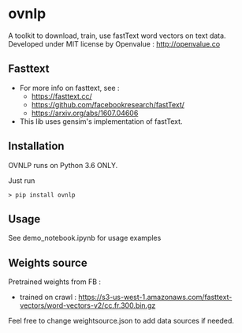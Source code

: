 # ovnlp

A toolkit to download, train, use fastText word vectors on text data.
Developed under MIT license by Openvalue : http://openvalue.co


## Fasttext
 - For more info on fasttext, see :
    - https://fasttext.cc/
    - https://github.com/facebookresearch/fastText/
    - https://arxiv.org/abs/1607.04606
- This lib uses gensim's implementation of fastText.

## Installation

OVNLP runs on Python 3.6 ONLY.

Just run

    > pip install ovnlp

## Usage 

See demo_notebook.ipynb for usage examples

## Weights source

Pretrained weights from FB :
 - trained on crawl : https://s3-us-west-1.amazonaws.com/fasttext-vectors/word-vectors-v2/cc.fr.300.bin.gz
 
Feel free to change weightsource.json to add data sources if needed.
